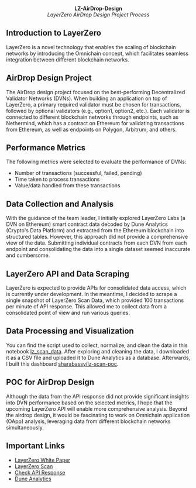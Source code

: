 <p align="center">
  <strong>LZ-AirDrop-Design</strong><br>
  <em>LayerZero AirDrop Design Project Process</em>
</p>

## Introduction to LayerZero

LayerZero is a novel technology that enables the scaling of blockchain networks by introducing the Omnichain concept, which facilitates seamless integration between different blockchain networks.

## AirDrop Design Project

The AirDrop design project focused on the best-performing Decentralized Validator Networks (DVNs). When building an application on top of LayerZero, a primary required validator must be chosen for transactions, followed by optional validators (e.g., option1, option2, etc.). Each validator is connected to different blockchain networks through endpoints, such as Nethermind, which has a contract on Ethereum for validating transactions from Ethereum, as well as endpoints on Polygon, Arbitrum, and others.

## Performance Metrics

 The following metrics were selected to evaluate the performance of DVNs:
 - Number of transactions (successful, failed, pending)
 - Time taken to process transactions
 - Value/data handled from these transactions

## Data Collection and Analysis

With the guidance of the team leader, I initially explored LayerZero Labs (a DVN on Ethereum) smart contract data decoded by Dune Analytics (Crypto's Data Platform) and extracted from the Ethereum blockchain into structured tables. However, this approach did not provide a comprehensive view of the data. Submitting individual contracts from each DVN from each endpoint and consolidating the data into a single dataset seemed inaccurate and cumbersome.

## LayerZero API and Data Scraping

LayerZero is expected to provide APIs for consolidated data access, which is currently under development. In the meantime, I decided to scrape a single snapshot of LayerZero Scan Data, which provided 100 transactions per minute of API response. This allowed me to collect data from a consolidated point of view and run various queries.

## Data Processing and Visualization

You can find the script used to collect, normalize, and clean the data in this notebook [lz_scan_data](lz_scan_data.py). After exploring and cleaning the data, I downloaded it as a CSV file and uploaded it to Dune Analytics as a database. Afterwards, I built this dashboard [sharabassy/lz-scan-poc](https://dune.com/sharabassy/lz-scan-poc).

## POC for AirDrop Design

Although the data from the API response did not provide significant insights into DVN performance based on the selected metrics, I hope that the upcoming LayerZero API will enable more comprehensive analysis. Beyond the airdrop design, it would be fascinating to work on Omnichain application (OApp) analysis, leveraging data from different blockchain networks simultaneously.

## Important Links

- [LayerZero White Paper](https://layerzero.network/publications/LayerZero_Whitepaper_V2.1.0.pdf)
- [LayerZero Scan](https://layerzeroscan.com/)
- [Check API Response](https://support.demandbase.com/hc/en-us/articles/7484772828187-Check-API-Response)
- [Dune Analytics](https://dune.com/home)
